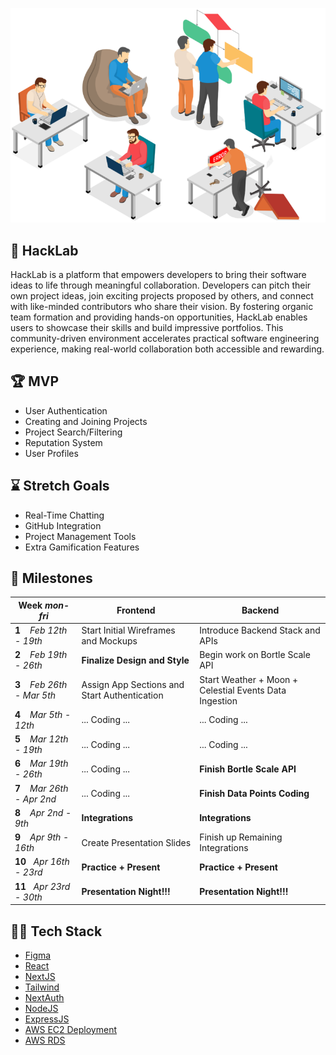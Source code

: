 ![HackLab](https://github.com/acm-projects/HackLab/blob/main/hack.png)
## 👾 HackLab
HackLab is a platform that empowers developers to bring their software ideas to life through meaningful collaboration. Developers can pitch their own project ideas, join exciting projects proposed by others, and connect with like-minded contributors who share their vision. By fostering organic team formation and providing hands-on opportunities, HackLab enables users to showcase their skills and build impressive portfolios. This community-driven environment accelerates practical software engineering experience, making real-world collaboration both accessible and rewarding.

## 🏆 MVP
+ User Authentication
+ Creating and Joining Projects
+ Project Search/Filtering
+ Reputation System
+ User Profiles

## ⌛ Stretch Goals
+ Real-Time Chatting
+ GitHub Integration
+ Project Management Tools
+ Extra Gamification Features

## 📅 Milestones
| Week *mon-fri*| Frontend | Backend |
|--- | --- | --- |
|**1**&nbsp;&nbsp;&nbsp;&nbsp;*Feb 12th - 19th* | Start Initial Wireframes and Mockups| Introduce Backend Stack and APIs|
|**2**&nbsp;&nbsp;&nbsp;&nbsp;*Feb 19th - 26th* | **Finalize Design and Style**| Begin work on Bortle Scale API |
|**3**&nbsp;&nbsp;&nbsp;&nbsp;*Feb 26th - Mar 5th* | Assign App Sections and Start Authentication | Start Weather + Moon + Celestial Events Data Ingestion|
|**4**&nbsp;&nbsp;&nbsp;&nbsp;*Mar 5th - 12th* | ... Coding ... |... Coding ... |
|**5**&nbsp;&nbsp;&nbsp;&nbsp;*Mar 12th - 19th* | ... Coding ... |... Coding ... |
|**6**&nbsp;&nbsp;&nbsp;&nbsp;*Mar 19th - 26th* | ... Coding ... |**Finish Bortle Scale API** |
|**7**&nbsp;&nbsp;&nbsp;&nbsp;*Mar 26th - Apr 2nd* | ... Coding ... | **Finish Data Points Coding** |
|**8**&nbsp;&nbsp;&nbsp;&nbsp;*Apr 2nd - 9th* | **Integrations** | **Integrations** |
|**9**&nbsp;&nbsp;&nbsp;&nbsp;*Apr 9th - 16th* | Create Presentation Slides | Finish up Remaining Integrations |
|**10**&nbsp;&nbsp;&nbsp;*Apr 16th - 23rd* | **Practice + Present** | **Practice + Present** |
|**11**&nbsp;&nbsp;&nbsp;*Apr 23rd - 30th* | **Presentation Night!!!** | **Presentation Night!!!** |

## 👨‍💻 Tech Stack
+ [Figma](https://www.youtube.com/watch?v=FTFaQWZBqQ8)
+ [React](https://youtu.be/SqcY0GlETPk?si=W1IpjfJI0uYrAhpZ)
+ [NextJS](https://youtu.be/ZVnjOPwW4ZA?si=xvTat-k7UXRQsgyC) 
+ [Tailwind](https://youtu.be/DenUCuq4G04?si=6W2PICu8smiLmaK-)
+ [NextAuth](https://youtu.be/md65iBX5Gxg?si=WffEH7THYEEM9Hgc)
+ [NodeJS](https://youtu.be/TlB_eWDSMt4?si=SR_sp3VxQaE-A-yF)
+ [ExpressJS](https://youtu.be/SccSCuHhOw0?si=59GUgjRs6cW25cxL)
+ [AWS EC2 Deployment](https://youtu.be/T-Pum2TraX4?si=ygIIu4QjyV7PNFau)
+ [AWS RDS](https://youtu.be/I_fTQTsz2nQ?si=mjiaxX4ci3vMTiIt)
